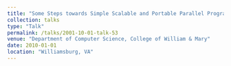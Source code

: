 ```yaml
---
title: "Some Steps towards Simple Scalable and Portable Parallel Programming Models"
collection: talks
type: "Talk"
permalink: /talks/2001-10-01-talk-53
venue: "Department of Computer Science, College of William & Mary"
date: 2010-01-01
location: "Williamsburg, VA"
---
```

